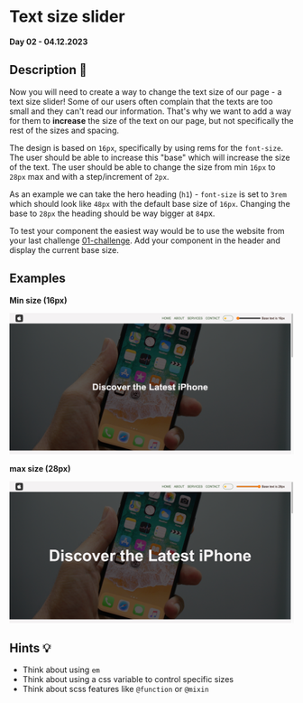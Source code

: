 # Text size slider

**Day 02 - 04.12.2023**


## Description 🎄
Now you will need to create a way to change the text size of our page - a text size slider! Some of our users often complain that the texts are too small and they can't read our information. That's why we want to add a way for them to **increase** the size of the text on our page, but not specifically the rest of the sizes and spacing.

The design is based on `16px`, specifically by using rems for the `font-size`. The user should be able to increase this "base" which will increase the size of the text. The user should be able to change the size from min `16px` to `28px` max and with a step/increment of `2px`.

As an example we can take the hero heading (`h1`) - `font-size` is set to `3rem` which should look like `48px` with the default base size of `16px`. Changing the base to `28px` the heading should be way bigger at `84`px.

To test your component the easiest way would be to use the website from your last challenge [01-challenge](../01-challenge/Readme.md). Add your component in the header and display the current base size.

## Examples

**Min size (16px)**

![Min](./assets/min.png)


**max size (28px)**

![max](./assets/max.png)


## Hints 💡
- Think about using `em`
- Think about using a css variable to control specific sizes
- Think about scss features like `@function` or `@mixin`

